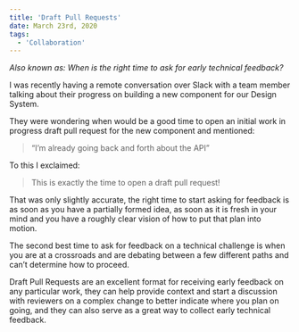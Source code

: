 ```yaml
---
title: 'Draft Pull Requests'
date: March 23rd, 2020
tags:
  - 'Collaboration'
---
```


_Also known as: When is the right time to ask for early technical feedback?_

I was recently having a remote conversation over Slack with a team member
talking about their progress on building a new component for our Design System.

They were wondering when would be a good time to open an initial work in
progress draft pull request for the new component and mentioned:

> “I’m already going back and forth about the API”

To this I exclaimed:

> This is exactly the time to open a draft pull request!

That was only slightly accurate, the right time to start asking for feedback is
as soon as you have a partially formed idea, as soon as it is fresh in your mind
and you have a roughly clear vision of how to put that plan into motion.

The second best time to ask for feedback on a technical challenge is when you
are at a crossroads and are debating between a few different paths and can’t
determine how to proceed.

Draft Pull Requests are an excellent format for receiving early feedback on any
particular work, they can help provide context and start a discussion with
reviewers on a complex change to better indicate where you plan on going, and
they can also serve as a great way to collect early technical feedback.
